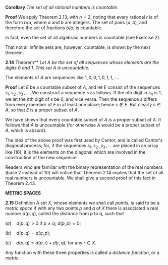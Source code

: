 **Corollary** _The set of all rational numbers is countable_.

**Proof** We apply Theorem 2.13, with $n=2$, noting that every rational $r$ is of the form $b/a$, where $a$ and $b$ are integers. The set of pairs $(a,\,b)$, and therefore the set of fractions $b/a$, is countable.

In fact, even the set of all algebraic numbers is countable (see Exercise 2).

That not all infinite sets are, however, countable, is shown by the next theorem.

**2.14** Theorem** _Let $A$ be the set of all sequences whose elements are the digits $0$ and $1$. This set $A$ is uncountable._

The elements of $A$ are sequences like $1,\,0,\,0,\,1,\,0,\,1,\,1,\,\dots$.

**Proof** Let $E$ be a countable subset of $A$, and let $E$ consist of the sequences $s_{1},\,s_{2}\,,\,s_{3}\,,\,\dots$. We construct a sequence $s$ as follows. If the $n$th digit in $s_{n}$ is $1$, we let the $n$th digit of $s$ be $0$, and vice versa. Then the sequence $s$ differs from every member of $E$ in at least one place; hence $s\notin E$. But clearly $s\in A$, so that $E$ is a proper subset of $A$.

We have shown that every countable subset of $A$ is a proper subset of $A$. It follows that $A$ is uncountable (for otherwise $A$ would be a proper subset of $A$, which is absurd).

The idea of the above proof was first used by Cantor, and is called Cantor's diagonal process; for, if the sequences $s_{1},\,s_{2}\,,\,s_{3}\,,\,\dots$ are placed in an array like (16), it is the elements on the diagonal which are involved in the construction of the new sequence.

Readers who are familiar with the binary representation of the real numbers (base $2$ instead of $10$) will notice that Theorem 2.14 implies that the set of all real numbers is uncountable. We shall give a second proof of this fact in Theorem 2.43.

**METRIC SPACES**

**2.15** Definition A set $X$, whose elements we shall call _points_, is said to be a _metric space_ if with any two points $p$ and $q$ of $X$ there is associated a real number $d(p,q)$, called the _distance_ from $p$ to $q$, such that

$(a)\quad d(p,q)>0$ if $p\neq q$; $d(p,\,p)=0$;

$(b)\quad d(p,q)=d(q,p)$;

$(c)\quad d(p,q)\leq d(p,r)+d(r,q)$, for any $r\in X$.

Any function with these three properties is called a _distance function_, or a _metric_.